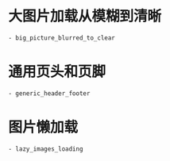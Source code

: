 # 大图片加载从模糊到清晰
    - big_picture_blurred_to_clear
# 通用页头和页脚
    - generic_header_footer    
# 图片懒加载
    - lazy_images_loading    
